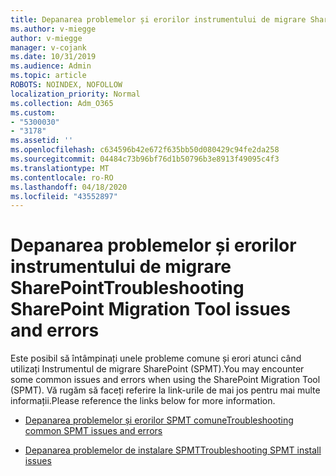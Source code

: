 ```yaml
---
title: Depanarea problemelor și erorilor instrumentului de migrare SharePoint
ms.author: v-miegge
author: v-miegge
manager: v-cojank
ms.date: 10/31/2019
ms.audience: Admin
ms.topic: article
ROBOTS: NOINDEX, NOFOLLOW
localization_priority: Normal
ms.collection: Adm_O365
ms.custom:
- "5300030"
- "3178"
ms.assetid: ''
ms.openlocfilehash: c634596b42e672f635bb50d080429c94fe2da258
ms.sourcegitcommit: 04484c73b96bf76d1b50796b3e8913f49095c4f3
ms.translationtype: MT
ms.contentlocale: ro-RO
ms.lasthandoff: 04/18/2020
ms.locfileid: "43552897"
---
```

# <a name="troubleshooting-sharepoint-migration-tool-issues-and-errors"></a><span data-ttu-id="091be-102">Depanarea problemelor și erorilor instrumentului de migrare SharePoint</span><span class="sxs-lookup"><span data-stu-id="091be-102">Troubleshooting SharePoint Migration Tool issues and errors</span></span>

<span data-ttu-id="091be-103">Este posibil să întâmpinați unele probleme comune și erori atunci când utilizați Instrumentul de migrare SharePoint (SPMT).</span><span class="sxs-lookup"><span data-stu-id="091be-103">You may encounter some common issues and errors when using the SharePoint Migration Tool (SPMT).</span></span> <span data-ttu-id="091be-104">Vă rugăm să faceți referire la link-urile de mai jos pentru mai multe informații.</span><span class="sxs-lookup"><span data-stu-id="091be-104">Please reference the links below for more information.</span></span>

- [<span data-ttu-id="091be-105">Depanarea problemelor și erorilor SPMT comune</span><span class="sxs-lookup"><span data-stu-id="091be-105">Troubleshooting common SPMT issues and errors</span></span>](https://docs.microsoft.com/sharepointmigration/troubleshooting-common-spmt-issues)

- [<span data-ttu-id="091be-106">Depanarea problemelor de instalare SPMT</span><span class="sxs-lookup"><span data-stu-id="091be-106">Troubleshooting SPMT install issues</span></span>](https://docs.microsoft.com/sharepointmigration/spmt-install-issues)
